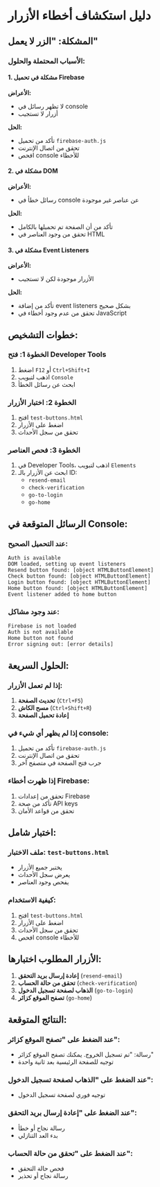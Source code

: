 # دليل استكشاف أخطاء الأزرار

## المشكلة: "الزر لا يعمل"

### الأسباب المحتملة والحلول:

#### 1. **مشكلة في تحميل Firebase**
**الأعراض:**
- لا تظهر رسائل في console
- أزرار لا تستجيب

**الحل:**
- تأكد من تحميل `firebase-auth.js`
- تحقق من اتصال الإنترنت
- افحص console للأخطاء

#### 2. **مشكلة في DOM**
**الأعراض:**
- رسائل خطأ في console عن عناصر غير موجودة

**الحل:**
- تأكد من أن الصفحة تم تحميلها بالكامل
- تحقق من وجود العناصر في HTML

#### 3. **مشكلة في Event Listeners**
**الأعراض:**
- الأزرار موجودة لكن لا تستجيب

**الحل:**
- تأكد من إضافة event listeners بشكل صحيح
- تحقق من عدم وجود أخطاء في JavaScript

## خطوات التشخيص:

### الخطوة 1: فتح Developer Tools
1. اضغط `F12` أو `Ctrl+Shift+I`
2. اذهب لتبويب `Console`
3. ابحث عن رسائل الخطأ

### الخطوة 2: اختبار الأزرار
1. افتح `test-buttons.html`
2. اضغط على الأزرار
3. تحقق من سجل الأحداث

### الخطوة 3: فحص العناصر
1. في Developer Tools، اذهب لتبويب `Elements`
2. ابحث عن الأزرار بالـ ID:
   - `resend-email`
   - `check-verification`
   - `go-to-login`
   - `go-home`

## الرسائل المتوقعة في Console:

### عند التحميل الصحيح:
```
Auth is available
DOM loaded, setting up event listeners
Resend button found: [object HTMLButtonElement]
Check button found: [object HTMLButtonElement]
Login button found: [object HTMLButtonElement]
Home button found: [object HTMLButtonElement]
Event listener added to home button
```

### عند وجود مشاكل:
```
Firebase is not loaded
Auth is not available
Home button not found
Error signing out: [error details]
```

## الحلول السريعة:

### إذا لم تعمل الأزرار:
1. **تحديث الصفحة** (`Ctrl+F5`)
2. **مسح الكاش** (`Ctrl+Shift+R`)
3. **إعادة تحميل الصفحة**

### إذا لم يظهر أي شيء في console:
1. تأكد من تحميل `firebase-auth.js`
2. تحقق من اتصال الإنترنت
3. جرب فتح الصفحة في متصفح آخر

### إذا ظهرت أخطاء Firebase:
1. تحقق من إعدادات Firebase
2. تأكد من صحة API keys
3. تحقق من قواعد الأمان

## اختبار شامل:

### ملف الاختبار: `test-buttons.html`
- يختبر جميع الأزرار
- يعرض سجل الأحداث
- يفحص وجود العناصر

### كيفية الاستخدام:
1. افتح `test-buttons.html`
2. اضغط على الأزرار
3. تحقق من سجل الأحداث
4. افحص console للأخطاء

## الأزرار المطلوب اختبارها:

1. **إعادة إرسال بريد التحقق** (`resend-email`)
2. **تحقق من حالة الحساب** (`check-verification`)
3. **الذهاب لصفحة تسجيل الدخول** (`go-to-login`)
4. **تصفح الموقع كزائر** (`go-home`)

## النتائج المتوقعة:

### عند الضغط على "تصفح الموقع كزائر":
- رسالة: "تم تسجيل الخروج. يمكنك تصفح الموقع كزائر"
- توجيه للصفحة الرئيسية بعد ثانية واحدة

### عند الضغط على "الذهاب لصفحة تسجيل الدخول":
- توجيه فوري لصفحة تسجيل الدخول

### عند الضغط على "إعادة إرسال بريد التحقق":
- رسالة نجاح أو خطأ
- بدء العد التنازلي

### عند الضغط على "تحقق من حالة الحساب":
- فحص حالة التحقق
- رسالة نجاح أو تحذير 